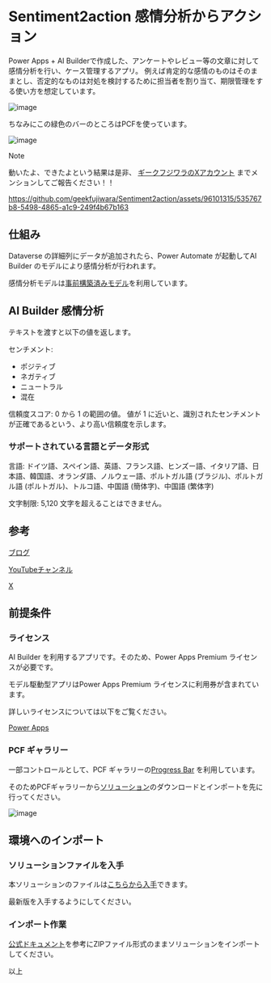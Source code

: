 # Sentiment2action 感情分析からアクション

Power Apps + AI Builderで作成した、アンケートやレビュー等の文章に対して感情分析を行い、ケース管理するアプリ。
例えば肯定的な感情のものはそのままとし、否定的なものは対処を検討するために担当者を割り当て、期限管理をする使い方を想定しています。

![image](https://github.com/geekfujiwara/Sentiment2action/assets/96101315/36865503-5285-4d43-9175-172107ff0c78)


ちなみにこの緑色のバーのところはPCFを使っています。

![image](https://github.com/geekfujiwara/Sentiment2action/assets/96101315/4c77ef79-c659-48c5-a4c8-734a8522f93d)



> [!NOTE]
> 動いたよ、できたよという結果は是非、 [ギークフジワラのXアカウント](https://x.com/Geekfujiwara) までメンションしてご報告ください！！


https://github.com/geekfujiwara/Sentiment2action/assets/96101315/535767b8-5498-4865-a1c9-249f4b67b163

## 仕組み

Dataverse の詳細列にデータが追加されたら、Power Automate が起動してAI Builder のモデルにより感情分析が行われます。

感情分析モデルは[事前構築済みモデル](https://learn.microsoft.com/ja-jp/ai-builder/prebuilt-sentiment-analysis)を利用しています。


## AI Builder 感情分析

テキストを渡すと以下の値を返します。

センチメント:
* ポジティブ
* ネガティブ
* ニュートラル
* 混在

信頼度スコア: 
0 から 1 の範囲の値。 値が 1 に近いと、識別されたセンチメントが正確であるという、より高い信頼度を示します。

### サポートされている言語とデータ形式

言語: 
ドイツ語、スペイン語、英語、フランス語、ヒンズー語、イタリア語、日本語、韓国語、オランダ語、ノルウェー語、ポルトガル語 (ブラジル)、ポルトガル語 (ポルトガル)、トルコ語、中国語 (簡体字)、中国語 (繁体字)

文字制限:
5,120 文字を超えることはできません。


## 参考
[ブログ](https://www.geekfujiwara.com/)

[YouTubeチャンネル](https://www.youtube.com/@geekfujiwara)

[X](https://twitter.com/geekfujiwara)


## 前提条件

### ライセンス

AI Builder を利用するアプリです。そのため、Power Apps Premium ライセンスが必要です。

モデル駆動型アプリはPower Apps Premium ライセンスに利用券が含まれています。

詳しいライセンスについては以下をご覧ください。

[Power Apps](https://www.microsoft.com/ja-jp/power-platform/products/power-apps)

### PCF ギャラリー

一部コントロールとして、PCF ギャラリーの[Progress Bar](https://pcf.gallery/progressbar/) を利用しています。

そのためPCFギャラリーから[ソリューション](https://github.com/365lyf/PCFControls/blob/master/ProgressBar/Solution.zip)のダウンロードとインポートを先に行ってください。


![image](https://github.com/geekfujiwara/Sentiment2action/assets/96101315/68e16462-1962-41f2-b3e4-f1df525b3d2d)

## 環境へのインポート

### ソリューションファイルを入手

本ソリューションのファイルは[こちらから入手](https://github.com/geekfujiwara/Sentiment2action/releases)できます。

最新版を入手するようにしてください。

### インポート作業

[公式ドキュメント](https://learn.microsoft.com/ja-jp/power-apps/maker/data-platform/import-update-export-solutions)を参考にZIPファイル形式のままソリューションをインポートしてください。

以上
